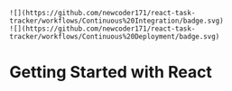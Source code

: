     ![](https://github.com/newcoder171/react-task-tracker/workflows/Continuous%20Integration/badge.svg)
    ![](https://github.com/newcoder171/react-task-tracker/workflows/Continuous%20Deployment/badge.svg)

# Getting Started with React


